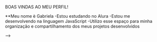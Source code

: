 BOAS VINDAS AO MEU PERFIL!

**Meu nome è Gabriela
-Estou estudando no Alura
-Estou me desenvolvendo na linguagem JavaScript
-Utilizo esse espaço para minha organização e compartilhamento dos meus projetos desenvolvidos

-->
